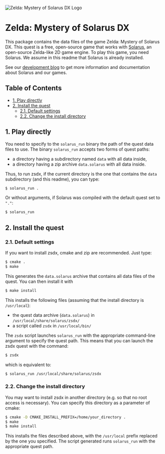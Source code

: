 
![Zelda: Mystery of Solarus DX Logo](/data/logos/logo.png)

# Zelda: Mystery of Solarus DX

This package contains the data files of the game Zelda: Mystery of Solarus DX.
This quest is a free, open-source game that works with [Solarus](https://github.com/christopho/solarus),
an open-source Zelda-like 2D game engine.
To play this game, you need Solarus.
We assume in this readme that Solarus is already installed.

See our [development blog](https://www.solarus-games.org) to get more
information and documentation about Solarus and our games.

## Table of Contents
- [1. Play directly](#1-play-directly)
- [2. Install the quest](#2-install-the-quest)
	- [2.1. Default settings](#21-default-settings)
	- [2.2. Change the install directory](#22-change-the-install-directory)


## 1.  Play directly

You need to specify to the `solarus_run` binary the path of the quest data files
to use. The binary `solarus_run` accepts two forms of quest paths:
 - a directory having a subdirectory named `data` with all data inside,
 - a directory having a zip archive `data.solarus` with all data inside.

Thus, to run zsdx, if the current directory is the one that
contains the `data` subdirectory (and this readme), you can type:
```bash
$ solarus_run .
```
Or without arguments, if Solarus was compiled with the default quest set to `"."`:
```bash
$ solarus_run
```


## 2. Install the quest

###  2.1. Default settings

If you want to install zsdx, cmake and zip are recommended.
Just type:
```bash
$ cmake .
$ make
```

This generates the `data.solarus` archive that contains all data files
of the quest. You can then install it with
```bash
$ make install
```

This installs the following files (assuming that the install directory
is `/usr/local`):
- the quest data archive (`data.solarus`) in `/usr/local/share/solarus/zsdx/`
- a script called `zsdx` in `/usr/local/bin/`

The `zsdx` script launches `solarus_run` with the appropriate command-line argument
to specify the quest path.
This means that you can launch the zsdx quest with the command:
```bash
$ zsdx
```
which is equivalent to:
```bash
$ solarus_run /usr/local/share/solarus/zsdx
```


### 2.2. Change the install directory

You may want to install zsdx in another directory
(e.g. so that no root access is necessary).
You can specify this directory as a parameter of cmake:
```bash
$ cmake -D CMAKE_INSTALL_PREFIX=/home/your_directory .
$ make
$ make install
```
This installs the files described above, with the
`/usr/local` prefix replaced by the one you specified.
The script generated runs `solarus_run` with the appropriate quest path.
